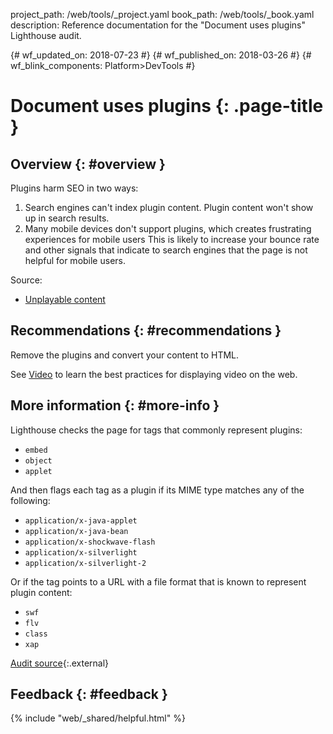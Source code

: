 project_path: /web/tools/_project.yaml book_path: /web/tools/_book.yaml description: Reference documentation for the "Document uses plugins" Lighthouse audit.

{# wf_updated_on: 2018-07-23 #} {# wf_published_on: 2018-03-26 #} {# wf_blink_components: Platform>DevTools #}

# Document uses plugins {: .page-title }

## Overview {: #overview }

Plugins harm SEO in two ways:

1. Search engines can't index plugin content. Plugin content won't show up in search results.
2. Many mobile devices don't support plugins, which creates frustrating experiences for mobile users This is likely to increase your bounce rate and other signals that indicate to search engines that the page is not helpful for mobile users.

Source:

* [Unplayable content](/search/mobile-sites/mobile-seo/common-mistakes#unplayable-content)

## Recommendations {: #recommendations }

Remove the plugins and convert your content to HTML.

See [Video](/web/fundamentals/media/video) to learn the best practices for displaying video on the web.

## More information {: #more-info }

Lighthouse checks the page for tags that commonly represent plugins:

* `embed`
* `object`
* `applet`

And then flags each tag as a plugin if its MIME type matches any of the following:

* `application/x-java-applet`
* `application/x-java-bean`
* `application/x-shockwave-flash`
* `application/x-silverlight`
* `application/x-silverlight-2`

Or if the tag points to a URL with a file format that is known to represent plugin content:

* `swf`
* `flv`
* `class`
* `xap`

[Audit source](https://github.com/GoogleChrome/lighthouse/blob/master/lighthouse-core/audits/seo/plugins.js){:.external}

## Feedback {: #feedback }

{% include "web/_shared/helpful.html" %}